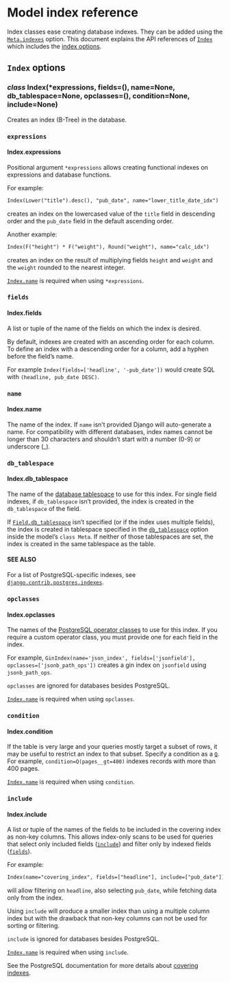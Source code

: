 # Model index reference

Index classes ease creating database indexes. They can be added using the
[`Meta.indexes`](options.md#django.db.models.Options.indexes) option. This document
explains the API references of [`Index`](#django.db.models.Index) which includes the [index
options]().

## `Index` options

### *class* Index(\*expressions, fields=(), name=None, db_tablespace=None, opclasses=(), condition=None, include=None)

Creates an index (B-Tree) in the database.

### `expressions`

#### Index.expressions

Positional argument `*expressions` allows creating functional indexes on
expressions and database functions.

For example:

```default
Index(Lower("title").desc(), "pub_date", name="lower_title_date_idx")
```

creates an index on the lowercased value of the `title` field in descending
order and the `pub_date` field in the default ascending order.

Another example:

```default
Index(F("height") * F("weight"), Round("weight"), name="calc_idx")
```

creates an index on the result of multiplying fields `height` and `weight`
and the `weight` rounded to the nearest integer.

[`Index.name`](#django.db.models.Index.name) is required when using `*expressions`.

### `fields`

#### Index.fields

A list or tuple of the name of the fields on which the index is desired.

By default, indexes are created with an ascending order for each column. To
define an index with a descending order for a column, add a hyphen before the
field’s name.

For example `Index(fields=['headline', '-pub_date'])` would create SQL with
`(headline, pub_date DESC)`.

### `name`

#### Index.name

The name of the index. If `name` isn’t provided Django will auto-generate a
name. For compatibility with different databases, index names cannot be longer
than 30 characters and shouldn’t start with a number (0-9) or underscore (_).

### `db_tablespace`

#### Index.db_tablespace

The name of the [database tablespace](../../topics/db/tablespaces.md) to use for
this index. For single field indexes, if `db_tablespace` isn’t provided, the
index is created in the `db_tablespace` of the field.

If [`Field.db_tablespace`](fields.md#django.db.models.Field.db_tablespace) isn’t specified (or if the index uses multiple
fields), the index is created in tablespace specified in the
[`db_tablespace`](options.md#django.db.models.Options.db_tablespace) option inside the model’s
`class Meta`. If neither of those tablespaces are set, the index is created
in the same tablespace as the table.

#### SEE ALSO
For a list of PostgreSQL-specific indexes, see
[`django.contrib.postgres.indexes`](../contrib/postgres/indexes.md#module-django.contrib.postgres.indexes).

### `opclasses`

#### Index.opclasses

The names of the [PostgreSQL operator classes](https://www.postgresql.org/docs/current/indexes-opclass.html) to use for
this index. If you require a custom operator class, you must provide one for
each field in the index.

For example, `GinIndex(name='json_index', fields=['jsonfield'],
opclasses=['jsonb_path_ops'])` creates a gin index on `jsonfield` using
`jsonb_path_ops`.

`opclasses` are ignored for databases besides PostgreSQL.

[`Index.name`](#django.db.models.Index.name) is required when using `opclasses`.

### `condition`

#### Index.condition

If the table is very large and your queries mostly target a subset of rows,
it may be useful to restrict an index to that subset. Specify a condition as a
[`Q`](querysets.md#django.db.models.Q). For example, `condition=Q(pages__gt=400)`
indexes records with more than 400 pages.

[`Index.name`](#django.db.models.Index.name) is required when using `condition`.

### `include`

#### Index.include

A list or tuple of the names of the fields to be included in the covering index
as non-key columns. This allows index-only scans to be used for queries that
select only included fields ([`include`](#django.db.models.Index.include)) and filter only by indexed
fields ([`fields`](#django.db.models.Index.fields)).

For example:

```default
Index(name="covering_index", fields=["headline"], include=["pub_date"])
```

will allow filtering on `headline`, also selecting `pub_date`, while
fetching data only from the index.

Using `include` will produce a smaller index than using a multiple column
index but with the drawback that non-key columns can not be used for sorting or
filtering.

`include` is ignored for databases besides PostgreSQL.

[`Index.name`](#django.db.models.Index.name) is required when using `include`.

See the PostgreSQL documentation for more details about [covering indexes](https://www.postgresql.org/docs/current/indexes-index-only-scans.html).
